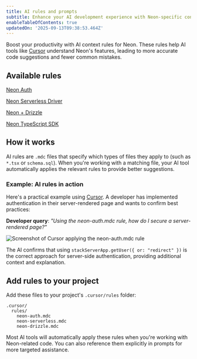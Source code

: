 ```yaml
---
title: AI rules and prompts
subtitle: Enhance your AI development experience with Neon-specific context rules
enableTableOfContents: true
updatedOn: '2025-09-13T09:38:53.464Z'
---
```


Boost your productivity with AI context rules for Neon. These rules help AI tools like [Cursor](https://www.cursor.so/) understand Neon's features, leading to more accurate code suggestions and fewer common mistakes.

## Available rules

<DetailIconCards>

<a href="/docs/ai/ai-rules-neon-auth" description="Stack Auth integration, database syncing, and authentication patterns" icon="lock-landscape">Neon Auth</a>

<a href="/docs/ai/ai-rules-neon-serverless" description="Efficient queries, connection pooling, and serverless best practices" icon="network">Neon Serverless Driver</a>

<a href="/docs/ai/ai-rules-neon-drizzle" description="ORM setup, schema management, and usage patterns with Drizzle" icon="drizzle">Neon + Drizzle</a>

<a href="/docs/ai/ai-rules-neon-typescript-sdk" description="Neon TypeScript SDK usage" icon="code">Neon TypeScript SDK</a>

</DetailIconCards>

## How it works

AI rules are `.mdc` files that specify which types of files they apply to (such as `*.tsx` or `schema.sql`). When you're working with a matching file, your AI tool automatically applies the relevant rules to provide better suggestions.

### Example: AI rules in action

Here's a practical example using [Cursor](https://www.cursor.so). A developer has implemented authentication in their server-rendered page and wants to confirm best practices:

**Developer query**: _"Using the neon-auth.mdc rule, how do I secure a server-rendered page?"_

![Screenshot of Cursor applying the neon-auth.mdc rule](/docs/ai/ai-rules.png)

The AI confirms that using `stackServerApp.getUser({ or: "redirect" })` is the correct approach for server-side authentication, providing additional context and explanation.

## Add rules to your project

Add these files to your project's `.cursor/rules` folder:

```text
.cursor/
  rules/
    neon-auth.mdc
    neon-serverless.mdc
    neon-drizzle.mdc
```

Most AI tools will automatically apply these rules when you're working with Neon-related code. You can also reference them explicitly in prompts for more targeted assistance.
